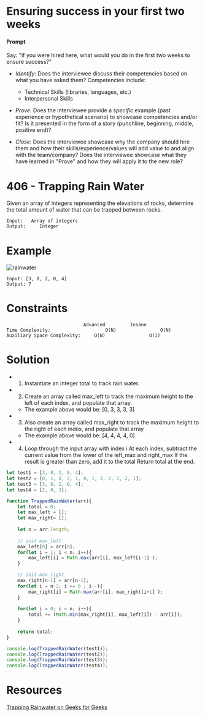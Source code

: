# Ensuring success in your first two weeks

#### Prompt

Say: "If you were hired here, what would you do in the first two weeks to ensure success?"

- *Identify*: Does the interviewee discuss their competencies based on what you have asked them? Competencies include:
   - Technical Skills (libraries, languages, etc.)
   - Interpersonal Skills  


- *Prove*: Does the interviewee provide a _specific_ example (past experience or hypothetical scenario)  to showcase competencies and/or fit? Is it presented in the form of a story (punchline, beginning, middle, positive end)?


- *Close*: Does the interviewee showcase why the company should hire them and how their skills/experience/values will add value to and align with the team/company? Does the interviewee showcase what they have learned in "Prove" and how they will apply it to the new role?

# 406 - Trapping Rain Water

Given an array of integers representing the elevations of rocks, determine the total amount of water that can be trapped between rocks.

```
Input: 	 Array of integers
Output: 	Integer
```

# Example

![rainwater](http://res.cloudinary.com/outco-io/image/upload/v1520892740/rainwater.png)

```
Input: [3, 0, 2, 0, 4]      
Output: 7
```


# Constraints

```
                            Advanced		 Insane
Time Complexity:			        O(N)				O(N)
Auxiliary Space Complexity: 	O(N)				O(1)
```

# Solution
* 1) Instantiate an integer total to track rain water.
* 2) Create an array called max_left to track the maximum height to the left of each index, and populate that array.
  * The example above would be: [0, 3, 3, 3, 3]
* 3) Also create an array called max_right to track the maximum height to the right of each index, and populate that array
  * The example above would be: [4, 4, 4, 4, 0]
* 4) Loop through the input array with index i
At each index, subtract the current value from the lower of the left_max and right_max
If the result is greater than zero, add it to the total
Return total at the end.

```Javascript
let test1 = [3, 0, 2, 0, 4];
let test2 = [0, 1, 0, 2, 1, 0, 1, 3, 2, 1, 2, 1];
let test3 = [3, 0, 2, 0, 4];
let test4 = [2, 0, 2];

function TrappedRainWater(arr){
    let total = 0;
    let max_left = [];
    let max_right= [];
    
    let n = arr.length;
    
    // init max_left
    max_left[0] = arr[0];
    for(let i = 1; i < n; i++){
        max_left[i] = Math.max(arr[i], max_left[i-1] );
    }

    // init max_right
    max_right[n-1] = arr[n-1];
    for(let i = n-2; i >= 0 ; i--){
        max_right[i] = Math.max(arr[i], max_right[i+1] );
    }
    
    for(let i = 0; i < n; i++){
        total += (Math.min(max_right[i], max_left[i]) - arr[i]);
    }
    
    return total;
}

console.log(TrappedRainWater(test1));
console.log(TrappedRainWater(test2));
console.log(TrappedRainWater(test3));
console.log(TrappedRainWater(test4));
```
# Resources
[Trapping Rainwater on Geeks for Geeks](http://www.geeksforgeeks.org/trapping-rain-water/)
